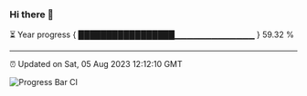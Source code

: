 ### Hi there 👋

⏳ Year progress { █████████████████▁▁▁▁▁▁▁▁▁▁▁▁▁ } 59.32 %

---

⏰ Updated on Sat, 05 Aug 2023 12:12:10 GMT

![Progress Bar CI](https://github.com/Shyam-Makwana/GitHub-Actions-Demo/workflows/Progress%20Bar%20CI/badge.svg)
